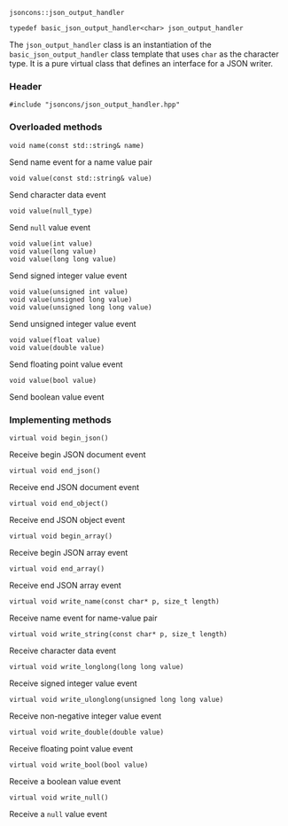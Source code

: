     jsoncons::json_output_handler

    typedef basic_json_output_handler<char> json_output_handler

The `json_output_handler` class is an instantiation of the `basic_json_output_handler` class template that uses `char` as the character type. It is a pure virtual class that defines an interface for a JSON writer.

### Header

    #include "jsoncons/json_output_handler.hpp"

### Overloaded methods

    void name(const std::string& name)
Send name event for a name value pair

    void value(const std::string& value)
Send character data event

    void value(null_type)
Send `null` value event

    void value(int value)
    void value(long value)
    void value(long long value)
Send signed integer value event

    void value(unsigned int value)
    void value(unsigned long value)
    void value(unsigned long long value)
Send unsigned integer value event

    void value(float value)
    void value(double value)
Send floating point value event

    void value(bool value)
Send boolean value event

### Implementing methods

    virtual void begin_json()
Receive begin JSON document event

    virtual void end_json()
Receive end JSON document event

    virtual void end_object()
Receive end JSON object event

    virtual void begin_array()
Receive begin JSON array event

    virtual void end_array()
Receive end JSON array event

    virtual void write_name(const char* p, size_t length)
Receive name event for name-value pair

    virtual void write_string(const char* p, size_t length)
Receive character data event

    virtual void write_longlong(long long value)
Receive signed integer value event

    virtual void write_ulonglong(unsigned long long value)
Receive non-negative integer value event

    virtual void write_double(double value)
Receive floating point value event

    virtual void write_bool(bool value)
Receive a boolean value event

    virtual void write_null()
Receive a `null` value event

